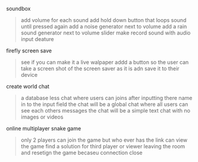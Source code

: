 soundbox
> add volume for each sound
> add hold down button that loops sound until pressed again
> add a noise generator next to volume
> add a rain sound generator next to volume slider
> make record sound with audio input deature

firefly screen save
> see if you can make it a live walpaper
> addd a button so the user can take a screen shot of the screen saver as it is adn save it to their device

create world chat
> a database less chat where users can joins after inputting there name in to the input field
> the chat will be a global chat where all users can see each others messages
> the chat will be a simple text chat with no images or videos

online multiplayer snake game
> only 2 players can join the game but who ever has the link can view the game
> find a solution for third player or viewer leaving the room and resetign the game becaseu connection close